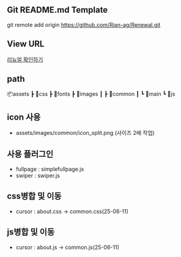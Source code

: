 ## Git README.md Template
git remote add origin https://github.com/Rian-ag/Renewal.git

## View URL
[리뉴얼 확인하기](https://rian-ag.github.io/Renewal/)

## path
📦assets
 ┣ 📂css
 ┣ 📂fonts
 ┣ 📂images
 ┃ ┣ 📂common
 ┃ ┗ 📂main
 ┗ 📂js

## icon 사용
- assets/images/common/icon_split.png (사이즈 2배 작업)

## 사용 플러그인
- fullpage : simplefullpage.js
- swiper : swiper.js

## css병합 및 이동
- cursor : about.css -> common.css(25-06-11)

## js병합 및 이동
- cursor : about.js -> common.js(25-06-11)